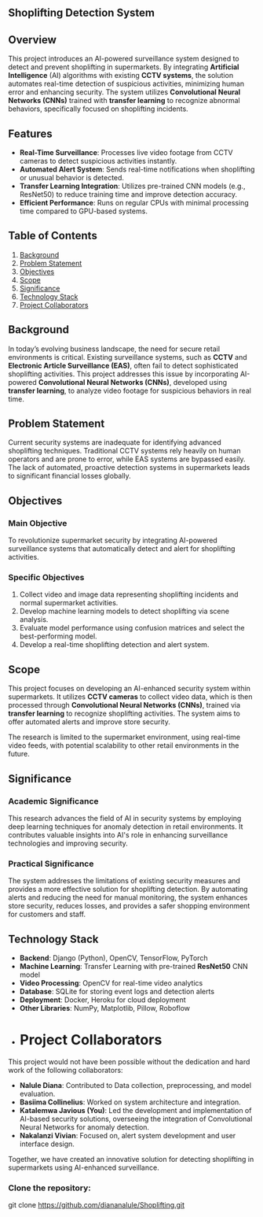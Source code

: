 ## Shoplifting Detection System

## Overview
This project introduces an AI-powered surveillance system designed to detect and prevent shoplifting in supermarkets. By integrating **Artificial Intelligence** (AI) algorithms with existing **CCTV systems**, the solution automates real-time detection of suspicious activities, minimizing human error and enhancing security. The system utilizes **Convolutional Neural Networks (CNNs)** trained with **transfer learning** to recognize abnormal behaviors, specifically focused on shoplifting incidents.

## Features
- **Real-Time Surveillance**: Processes live video footage from CCTV cameras to detect suspicious activities instantly.
- **Automated Alert System**: Sends real-time notifications when shoplifting or unusual behavior is detected.
- **Transfer Learning Integration**: Utilizes pre-trained CNN models (e.g., ResNet50) to reduce training time and improve detection accuracy.
- **Efficient Performance**: Runs on regular CPUs with minimal processing time compared to GPU-based systems.

## Table of Contents
1. [Background](#background)
2. [Problem Statement](#problem-statement)
3. [Objectives](#objectives)
4. [Scope](#scope)
5. [Significance](#significance)
6. [Technology Stack](#technology-stack)
7. [Project Collaborators](#Project-Collaborators)
  

## Background
In today’s evolving business landscape, the need for secure retail environments is critical. Existing surveillance systems, such as **CCTV** and **Electronic Article Surveillance (EAS)**, often fail to detect sophisticated shoplifting activities. This project addresses this issue by incorporating AI-powered **Convolutional Neural Networks (CNNs)**, developed using **transfer learning**, to analyze video footage for suspicious behaviors in real time.

## Problem Statement
Current security systems are inadequate for identifying advanced shoplifting techniques. Traditional CCTV systems rely heavily on human operators and are prone to error, while EAS systems are bypassed easily. The lack of automated, proactive detection systems in supermarkets leads to significant financial losses globally.

## Objectives
### Main Objective
To revolutionize supermarket security by integrating AI-powered surveillance systems that automatically detect and alert for shoplifting activities.

### Specific Objectives
1. Collect video and image data representing shoplifting incidents and normal supermarket activities.
2. Develop machine learning models to detect shoplifting via scene analysis.
3. Evaluate model performance using confusion matrices and select the best-performing model.
4. Develop a real-time shoplifting detection and alert system.

## Scope
This project focuses on developing an AI-enhanced security system within supermarkets. It utilizes **CCTV cameras** to collect video data, which is then processed through **Convolutional Neural Networks (CNNs)**, trained via **transfer learning** to recognize shoplifting activities. The system aims to offer automated alerts and improve store security.

The research is limited to the supermarket environment, using real-time video feeds, with potential scalability to other retail environments in the future.

## Significance
### Academic Significance
This research advances the field of AI in security systems by employing deep learning techniques for anomaly detection in retail environments. It contributes valuable insights into AI's role in enhancing surveillance technologies and improving security.

### Practical Significance
The system addresses the limitations of existing security measures and provides a more effective solution for shoplifting detection. By automating alerts and reducing the need for manual monitoring, the system enhances store security, reduces losses, and provides a safer shopping environment for customers and staff.

## Technology Stack
- **Backend**: Django (Python), OpenCV, TensorFlow, PyTorch
- **Machine Learning**: Transfer Learning with pre-trained **ResNet50** CNN model
- **Video Processing**: OpenCV for real-time video analytics
- **Database**: SQLite for storing event logs and detection alerts
- **Deployment**: Docker, Heroku for cloud deployment
- **Other Libraries**: NumPy, Matplotlib, Pillow, Roboflow
- # Project Collaborators

This project would not have been possible without the dedication and hard work of the following collaborators:

- **Nalule Diana**: Contributed to  Data collection, preprocessing, and model evaluation.
- **Basiima Collinelius**: Worked on  system architecture and integration.
- **Katalemwa Javious (You)**: Led the development and implementation of AI-based security solutions, overseeing the integration of Convolutional Neural Networks for anomaly detection.
- **Nakalanzi Vivian**: Focused on, alert system development and user interface design.

Together, we have created an innovative solution for detecting shoplifting in supermarkets using AI-enhanced surveillance.




###  Clone the repository:

git clone https://github.com/diananalule/Shoplifting.git
